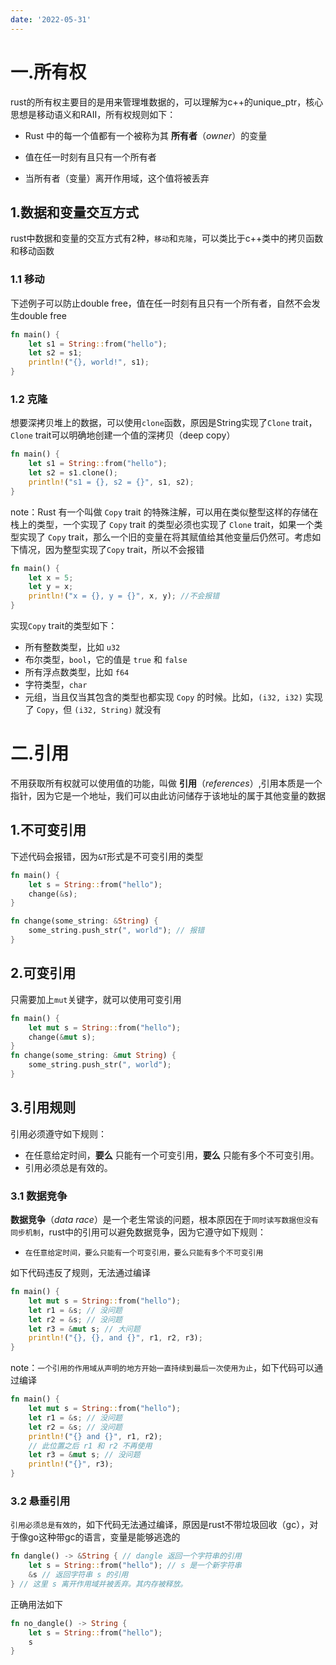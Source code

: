 ```yaml
---
date: '2022-05-31'
---
```


# 一.所有权

rust的所有权主要目的是用来管理堆数据的，可以理解为c++的unique_ptr，核心思想是移动语义和RAII，所有权规则如下：

- Rust 中的每一个值都有一个被称为其 **所有者**（*owner*）的变量

- 值在任一时刻有且只有一个所有者

- 当所有者（变量）离开作用域，这个值将被丢弃

## 1.数据和变量交互方式

rust中数据和变量的交互方式有2种，`移动`和`克隆`，可以类比于c++类中的拷贝函数和移动函数

### 1.1 移动

下述例子可以防止double free，值在任一时刻有且只有一个所有者，自然不会发生double free

```rust
fn main() {
    let s1 = String::from("hello");
    let s2 = s1;
    println!("{}, world!", s1);
}
```

### 1.2 克隆

想要深拷贝堆上的数据，可以使用`clone`函数，原因是String实现了`Clone` trait，`Clone` trait可以明确地创建一个值的深拷贝（deep copy）

```rust
fn main() {
    let s1 = String::from("hello");
    let s2 = s1.clone();
    println!("s1 = {}, s2 = {}", s1, s2);
}
```

note：Rust 有一个叫做 `Copy` trait 的特殊注解，可以用在类似整型这样的存储在栈上的类型，一个实现了 `Copy` trait 的类型必须也实现了 `Clone` trait，如果一个类型实现了 `Copy` trait，那么一个旧的变量在将其赋值给其他变量后仍然可。考虑如下情况，因为整型实现了`Copy` trait，所以不会报错

```rust
fn main() {
    let x = 5;
    let y = x;
    println!("x = {}, y = {}", x, y); //不会报错
}
```

实现`Copy` trait的类型如下：

- 所有整数类型，比如 `u32`
- 布尔类型，`bool`，它的值是 `true` 和 `false`
- 所有浮点数类型，比如 `f64`
- 字符类型，`char`
- 元组，当且仅当其包含的类型也都实现 `Copy` 的时候。比如，`(i32, i32)` 实现了 `Copy`，但 `(i32, String)` 就没有

# 二.引用

不用获取所有权就可以使用值的功能，叫做 **引用**（*references*）,引用本质是一个指针，因为它是一个地址，我们可以由此访问储存于该地址的属于其他变量的数据

## 1.不可变引用

下述代码会报错，因为`&T`形式是不可变引用的类型

```rust
fn main() {
    let s = String::from("hello");
    change(&s);
}

fn change(some_string: &String) {
    some_string.push_str(", world"); // 报错
}
```

## 2.可变引用

只需要加上`mut`关键字，就可以使用可变引用

```rust
fn main() {
    let mut s = String::from("hello");
    change(&mut s);
}
fn change(some_string: &mut String) {
    some_string.push_str(", world");
}
```

## 3.引用规则

引用必须遵守如下规则：

- 在任意给定时间，**要么** 只能有一个可变引用，**要么** 只能有多个不可变引用。
- 引用必须总是有效的。

### 3.1 数据竞争

**数据竞争**（*data race*）是一个老生常谈的问题，根本原因在于`同时读写数据但没有同步机制`，rust中的引用可以避免数据竞争，因为它遵守如下规则：

- `在任意给定时间，要么只能有一个可变引用，要么只能有多个不可变引用`

如下代码违反了规则，无法通过编译

```rust
fn main() {
    let mut s = String::from("hello");
    let r1 = &s; // 没问题
    let r2 = &s; // 没问题
    let r3 = &mut s; // 大问题
    println!("{}, {}, and {}", r1, r2, r3);
}
```

note：`一个引用的作用域从声明的地方开始一直持续到最后一次使用为止`，如下代码可以通过编译

```rust
fn main() {
    let mut s = String::from("hello");
    let r1 = &s; // 没问题
    let r2 = &s; // 没问题
    println!("{} and {}", r1, r2);
    // 此位置之后 r1 和 r2 不再使用
    let r3 = &mut s; // 没问题
    println!("{}", r3);
}
```

### 3.2 悬垂引用

`引用必须总是有效的`，如下代码无法通过编译，原因是rust不带垃圾回收（gc），对于像go这种带gc的语言，变量是能够逃逸的

```rust
fn dangle() -> &String { // dangle 返回一个字符串的引用
    let s = String::from("hello"); // s 是一个新字符串
    &s // 返回字符串 s 的引用
} // 这里 s 离开作用域并被丢弃。其内存被释放。
```

正确用法如下

```rust
fn no_dangle() -> String {
    let s = String::from("hello");
    s
}
```
